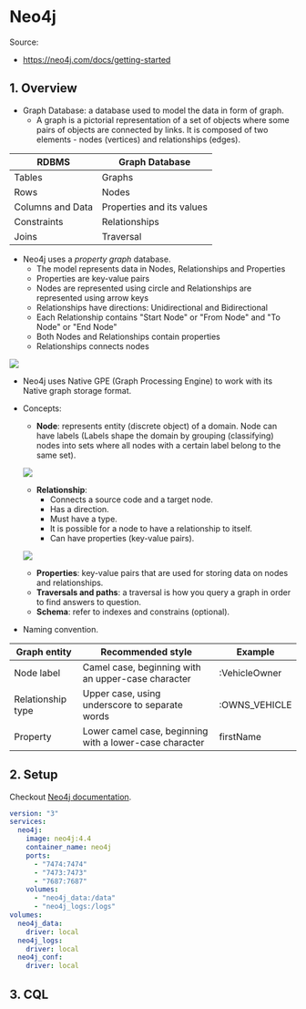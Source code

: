 # Neo4j

Source:

- <https://neo4j.com/docs/getting-started>

## 1. Overview

- Graph Database: a database used to model the data in form of graph.
  - A graph is a pictorial representation of a set of objects where some pairs of objects are connected by links. It is composed of two elements - nodes (vertices) and relationships (edges).

| RDBMS            | Graph Database            |
| ---------------- | ------------------------- |
| Tables           | Graphs                    |
| Rows             | Nodes                     |
| Columns and Data | Properties and its values |
| Constraints      | Relationships             |
| Joins            | Traversal                 |

- Neo4j uses a _property graph_ database.
  - The model represents data in Nodes, Relationships and Properties
  - Properties are key-value pairs
  - Nodes are represented using circle and Relationships are represented using arrow keys
  - Relationships have directions: Unidirectional and Bidirectional
  - Each Relationship contains "Start Node" or "From Node" and "To Node" or "End Node"
  - Both Nodes and Relationships contain properties
  - Relationships connects nodes

![](https://www.tutorialspoint.com/neo4j/images/property_graph.jpg)

- Neo4j uses Native GPE (Graph Processing Engine) to work with its Native graph storage format.
- Concepts:

  - **Node**: represents entity (discrete object) of a domain. Node can have labels (Labels shape the domain by grouping (classifying) nodes into sets where all nodes with a certain label belong to the same set).

  ![](https://neo4j.com/docs/getting-started/current/_images/graph_single_node.svg)

  - **Relationship**:
    - Connects a source code and a target node.
    - Has a direction.
    - Must have a type.
    - It is possible for a node to have a relationship to itself.
    - Can have properties (key-value pairs).

  ![](https://neo4j.com/docs/getting-started/current/_images/graph_example_relationship.svg)

  - **Properties**: key-value pairs that are used for storing data on nodes and relationships.
  - **Traversals and paths**: a traversal is how you query a graph in order to find answers to question.
  - **Schema**: refer to indexes and constrains (optional).

- Naming convention.

| Graph entity      | Recommended style                                       | Example       |
| ----------------- | ------------------------------------------------------- | ------------- |
| Node label        | Camel case, beginning with an upper-case character      | :VehicleOwner |
| Relationship type | Upper case, using underscore to separate words          | :OWNS_VEHICLE |
| Property          | Lower camel case, beginning with a lower-case character | firstName     |

## 2. Setup

Checkout [Neo4j documentation](https://neo4j.com/docs/operations-manual/current/installation/).

```yaml
version: "3"
services:
  neo4j:
    image: neo4j:4.4
    container_name: neo4j
    ports:
      - "7474:7474"
      - "7473:7473"
      - "7687:7687"
    volumes:
      - "neo4j_data:/data"
      - "neo4j_logs:/logs"
volumes:
  neo4j_data:
    driver: local
  neo4j_logs:
    driver: local
  neo4j_conf:
    driver: local
```

## 3. CQL
